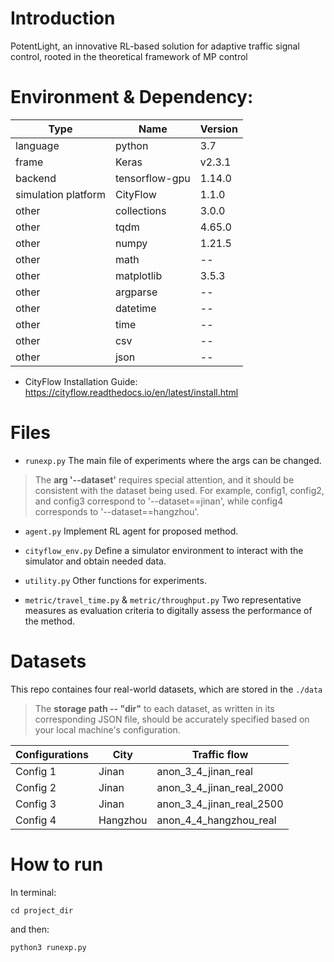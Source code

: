 # Introduction
PotentLight, an innovative RL-based solution for adaptive traffic signal control, rooted in the theoretical framework of MP control

# Environment & Dependency:

|Type|Name| Version |
|---|---|---------|
|language|python| 3.7     |
|frame|Keras| v2.3.1   |
|backend|tensorflow-gpu| 1.14.0  |
|simulation platform|CityFlow| 1.1.0   |
|other | collections | 3.0.0  |
|other | tqdm | 4.65.0 |
|other | numpy | 1.21.5  |
|other | math | --  |
|other | matplotlib |  3.5.3  |
|other | argparse | --  |
|other | datetime | --   |
|other | time | --  |
|other | csv | --  |
|other | json | --  |


- CityFlow Installation Guide: https://cityflow.readthedocs.io/en/latest/install.html

# Files
* ``runexp.py``
  The main file of experiments where the args can be changed.
  
 > The **arg '--dataset'** requires special attention, and it should be consistent with the dataset being used. For example, config1, config2, and config3 correspond to '--dataset==jinan', while config4 corresponds to '--dataset==hangzhou'.
 
* ``agent.py``
  Implement RL agent for proposed method.

* ``cityflow_env.py``
  Define a simulator environment to interact with the simulator and obtain needed data.

* ``utility.py``
  Other functions for experiments.

* ``metric/travel_time.py`` & ``metric/throughput.py``
  Two representative measures as evaluation criteria to digitally assess the performance of the method.


# Datasets

This repo containes four real-world datasets, which are stored in the `./data`
 > The **storage path -- "dir"** to each dataset, as written in its corresponding JSON file, should be accurately specified based on your local machine's configuration.
  
| Configurations |City| Traffic flow |
|----------------|--|---------|
| Config 1       |Jinan | anon_3_4_jinan_real     |
| Config 2       |Jinan | anon_3_4_jinan_real_2000   |
| Config 3       |Jinan | anon_3_4_jinan_real_2500  |
| Config 4       |Hangzhou | anon_4_4_hangzhou_real   |


# How to run
In terminal:
```shell
cd project_dir
```
and then:
```shell
python3 runexp.py
```
